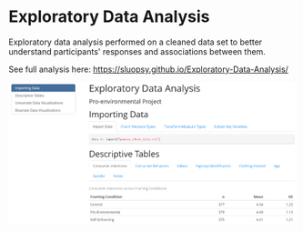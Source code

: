 # Exploratory Data Analysis

Exploratory data analysis performed on a cleaned data set to better understand participants' responses and associations between them.

See full analysis here: https://sluopsy.github.io/Exploratory-Data-Analysis/

[![EDA](https://github.com/sluopsy/images/blob/main/eda-ss.png?raw=true)](https://sluopsy.github.io/Exploratory-Data-Analysis/)
